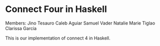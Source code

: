 # Connect Four in Haskell

Members:
Jino Tesauro
Caleb Aguiar
Samuel Vader
Natalie Marie Tiglao
Clarissa Garcia

This is our implementation of connect 4 in Haskell.